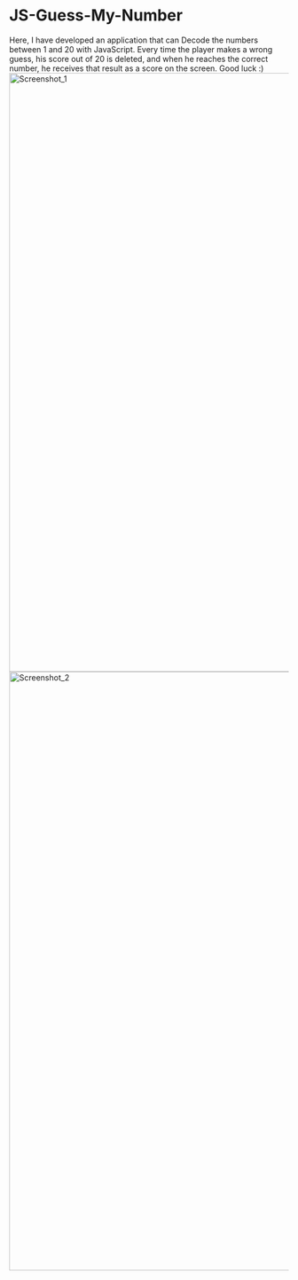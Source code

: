 # JS-Guess-My-Number
Here, I have developed an application that can Decode the numbers between 1 and 20 with JavaScript. Every time the player makes a wrong guess, his score out of 20 is deleted, and when he reaches the correct number, he receives that result as a score on the screen. Good luck :)<img width="1080" alt="Screenshot_1" src="https://user-images.githubusercontent.com/113640526/197390356-50e7535c-5d3b-4752-806d-165870b98747.png">
<img width="1080" alt="Screenshot_2" src="https://user-images.githubusercontent.com/113640526/197390357-00102d46-b0c7-4600-9312-d3dd905107ab.png">

